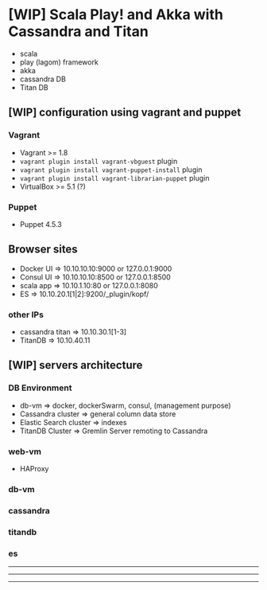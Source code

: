 # [WIP] Scala Play! and Akka with Cassandra and Titan

- scala
- play (lagom) framework 
- akka
- cassandra DB
- Titan DB

## [WIP] configuration using vagrant and puppet

### Vagrant

- Vagrant >= 1.8
- `vagrant plugin install vagrant-vbguest` plugin
- `vagrant plugin install vagrant-puppet-install` plugin
- `vagrant plugin install vagrant-librarian-puppet` plugin 
- VirtualBox >= 5.1 (?)

### Puppet

- Puppet 4.5.3

## Browser sites

- Docker UI => 10.10.10.10:9000 or 127.0.0.1:9000
- Consul UI => 10.10.10.10:8500 or 127.0.0.1:8500
- scala app => 10.10.1.10:80    or 127.0.0.1:8080
- ES        => 10.10.20.1[1|2]:9200/_plugin/kopf/

### other IPs

- cassandra titan => 10.10.30.1[1-3]
- TitanDB   => 10.10.40.11

## [WIP] servers architecture

### DB Environment

- db-vm => docker, dockerSwarm, consul, (management purpose)
- Cassandra cluster => general column data store
- Elastic Search cluster => indexes
- TitanDB Cluster => Gremlin Server remoting to Cassandra

### web-vm

- HAProxy

### db-vm

### cassandra


### titandb

### es


--------------------------

--------------------------

--------------------------
